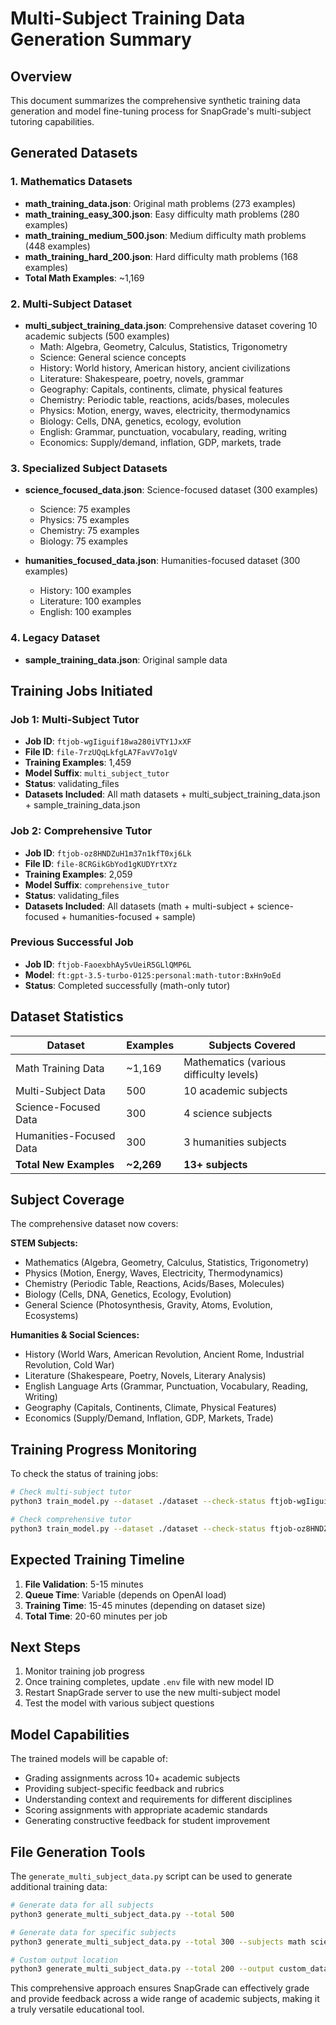 # Multi-Subject Training Data Generation Summary

## Overview
This document summarizes the comprehensive synthetic training data generation and model fine-tuning process for SnapGrade's multi-subject tutoring capabilities.

## Generated Datasets

### 1. Mathematics Datasets
- **math_training_data.json**: Original math problems (273 examples)
- **math_training_easy_300.json**: Easy difficulty math problems (280 examples)
- **math_training_medium_500.json**: Medium difficulty math problems (448 examples)
- **math_training_hard_200.json**: Hard difficulty math problems (168 examples)
- **Total Math Examples**: ~1,169

### 2. Multi-Subject Dataset
- **multi_subject_training_data.json**: Comprehensive dataset covering 10 academic subjects (500 examples)
  - Math: Algebra, Geometry, Calculus, Statistics, Trigonometry
  - Science: General science concepts
  - History: World history, American history, ancient civilizations
  - Literature: Shakespeare, poetry, novels, grammar
  - Geography: Capitals, continents, climate, physical features
  - Chemistry: Periodic table, reactions, acids/bases, molecules
  - Physics: Motion, energy, waves, electricity, thermodynamics
  - Biology: Cells, DNA, genetics, ecology, evolution
  - English: Grammar, punctuation, vocabulary, reading, writing
  - Economics: Supply/demand, inflation, GDP, markets, trade

### 3. Specialized Subject Datasets
- **science_focused_data.json**: Science-focused dataset (300 examples)
  - Science: 75 examples
  - Physics: 75 examples
  - Chemistry: 75 examples
  - Biology: 75 examples

- **humanities_focused_data.json**: Humanities-focused dataset (300 examples)
  - History: 100 examples
  - Literature: 100 examples
  - English: 100 examples

### 4. Legacy Dataset
- **sample_training_data.json**: Original sample data

## Training Jobs Initiated

### Job 1: Multi-Subject Tutor
- **Job ID**: `ftjob-wgIiguif18wa280iVTY1JxXF`
- **File ID**: `file-7rzUQqLkfgLA7FavV7o1gV`
- **Training Examples**: 1,459
- **Model Suffix**: `multi_subject_tutor`
- **Status**: validating_files
- **Datasets Included**: All math datasets + multi_subject_training_data.json + sample_training_data.json

### Job 2: Comprehensive Tutor
- **Job ID**: `ftjob-oz8HNDZuH1m37n1kfT0xj6Lk`
- **File ID**: `file-8CRGikGbYod1gKUDYrtXYz`
- **Training Examples**: 2,059
- **Model Suffix**: `comprehensive_tutor`
- **Status**: validating_files
- **Datasets Included**: All datasets (math + multi-subject + science-focused + humanities-focused + sample)

### Previous Successful Job
- **Job ID**: `ftjob-FaoexbhAy5vUeiR5GLlQMP6L`
- **Model**: `ft:gpt-3.5-turbo-0125:personal:math-tutor:BxHn9oEd`
- **Status**: Completed successfully (math-only tutor)

## Dataset Statistics

| Dataset | Examples | Subjects Covered |
|---------|----------|------------------|
| Math Training Data | ~1,169 | Mathematics (various difficulty levels) |
| Multi-Subject Data | 500 | 10 academic subjects |
| Science-Focused Data | 300 | 4 science subjects |
| Humanities-Focused Data | 300 | 3 humanities subjects |
| **Total New Examples** | **~2,269** | **13+ subjects** |

## Subject Coverage

The comprehensive dataset now covers:

**STEM Subjects:**
- Mathematics (Algebra, Geometry, Calculus, Statistics, Trigonometry)
- Physics (Motion, Energy, Waves, Electricity, Thermodynamics)
- Chemistry (Periodic Table, Reactions, Acids/Bases, Molecules)
- Biology (Cells, DNA, Genetics, Ecology, Evolution)
- General Science (Photosynthesis, Gravity, Atoms, Evolution, Ecosystems)

**Humanities & Social Sciences:**
- History (World Wars, American Revolution, Ancient Rome, Industrial Revolution, Cold War)
- Literature (Shakespeare, Poetry, Novels, Literary Analysis)
- English Language Arts (Grammar, Punctuation, Vocabulary, Reading, Writing)
- Geography (Capitals, Continents, Climate, Physical Features)
- Economics (Supply/Demand, Inflation, GDP, Markets, Trade)

## Training Progress Monitoring

To check the status of training jobs:

```bash
# Check multi-subject tutor
python3 train_model.py --dataset ./dataset --check-status ftjob-wgIiguif18wa280iVTY1JxXF

# Check comprehensive tutor
python3 train_model.py --dataset ./dataset --check-status ftjob-oz8HNDZuH1m37n1kfT0xj6Lk
```

## Expected Training Timeline

1. **File Validation**: 5-15 minutes
2. **Queue Time**: Variable (depends on OpenAI load)
3. **Training Time**: 15-45 minutes (depending on dataset size)
4. **Total Time**: 20-60 minutes per job

## Next Steps

1. Monitor training job progress
2. Once training completes, update `.env` file with new model ID
3. Restart SnapGrade server to use the new multi-subject model
4. Test the model with various subject questions

## Model Capabilities

The trained models will be capable of:
- Grading assignments across 10+ academic subjects
- Providing subject-specific feedback and rubrics
- Understanding context and requirements for different disciplines
- Scoring assignments with appropriate academic standards
- Generating constructive feedback for student improvement

## File Generation Tools

The `generate_multi_subject_data.py` script can be used to generate additional training data:

```bash
# Generate data for all subjects
python3 generate_multi_subject_data.py --total 500

# Generate data for specific subjects
python3 generate_multi_subject_data.py --total 300 --subjects math science history

# Custom output location
python3 generate_multi_subject_data.py --total 200 --output custom_data.json
```

This comprehensive approach ensures SnapGrade can effectively grade and provide feedback across a wide range of academic subjects, making it a truly versatile educational tool.